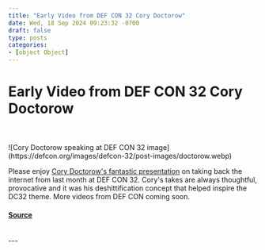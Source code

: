 ```yaml
---
title: "Early Video from DEF CON 32 Cory Doctorow"
date: Wed, 18 Sep 2024 09:23:32 -0700
draft: false
type: posts
categories: 
- [object Object]
---
```

# Early Video from DEF CON 32 Cory Doctorow

<br/>

<br/>
![Cory Doctorow speaking at DEF CON 32 image](https://defcon.org/images/defcon-32/post-images/doctorow.webp)  

Please enjoy [Cory Doctorow's fantastic presentation](https://www.youtube.com/watch?v=4EmstuO0Em8) on taking back the internet from last month at DEF CON 32. Cory's takes are always thoughtful, provocative and it was his deshittification concept that helped inspire the DC32 theme. More videos from DEF CON coming soon.

#### [Source](https://www.youtube.com/watch?v=4EmstuO0Em8)

<br/>
---
